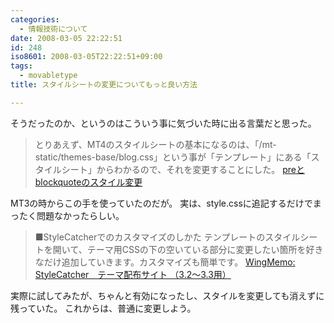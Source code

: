 ```yaml
---
categories:
  - 情報技術について
date: 2008-03-05 22:22:51
id: 248
iso8601: 2008-03-05T22:22:51+09:00
tags:
  - movabletype
title: スタイルシートの変更についてもっと良い方法

---
```


そうだったのか、というのはこういう事に気づいた時に出る言葉だと思った。

> とりあえず、MT4のスタイルシートの基本になるのは、「/mt-static/themes-base/blog.css」という事が「テンプレート」にある「スタイルシート」からわかるので、それを変更することにした。
> [preとblockquoteのスタイル変更](/2008/03/04/234532/)

MT3の時からこの手を使っていたのだが。
実は、style.cssに追記するだけでまったく問題なかったらしい。

> ■StyleCatcherでのカスタマイズのしかた
> テンプレートのスタイルシートを開いて、テーマ用CSSの下の空いている部分に変更したい箇所を好きなだけ追加していきます。カスタマイズも簡単です。
> [WingMemo: StyleCatcher　テーマ配布サイト （3.2～3.3用）](https://wing.w-museum.com/200609251452.html)

実際に試してみたが、ちゃんと有効になったし、スタイルを変更しても消えずに残っていた。
これからは、普通に変更しよう。
